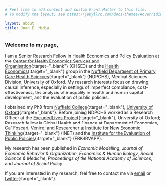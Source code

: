 ```yaml
---
# Feel free to add content and custom Front Matter to this file.
# To modify the layout, see https://jekyllrb.com/docs/themes/#overriding-theme-defaults

layout: about
title: Joan E. Madia
---
```



### Welcome to my page,

I am a Senior Research Fellow in Health Economics and Policy Evaluation at the [Center for Health Economics Services and Organisation](https://www.phc.ox.ac.uk/research/institutes-units/centre-for-health-service-economics-and-organisation){:target="_blank"} (CHSEO) and the [Health Economics](https://www.phc.ox.ac.uk/research/groups-and-centres/health-economics-research){:target="_blank"}  group in the [Nuffield Department of Primary Care Health Sciences](https://www.phc.ox.ac.uk/){:target="_blank"} (NDPCHS), Medical Sciences Division, University of Oxford.
My research interests focus on drawing causal inference, especially in settings of imperfect compliance, cost-effectiveness, the analysis of inequality in health and human capital development, and the evaluation of public policies. 

I obtained my PhD from [Nuffield College](https://www.nuffield.ox.ac.uk){:target="_blank"}, [University of Oxford](https://www.ox.ac.uk/){:target="_blank"}. Before joining NDPCHS worked as a Research Officer at the [ExcludedLives Project](https://excludedlives.education.ox.ac.uk/){:target="_blank"}, University of Oxford; Research fellow in Global Health and Finance at Department of Economics, Ca' Foscari, Venice; and Researcher at [Institute for New Economic Thinking](https://www.inet.ox.ac.uk/){:target="_blank"} (INET) and the [Institute for the Evaluation of Public Policies](https://irvapp.fbk.eu/it/){:target="_blank"} (FBK-IRVAPP). 

My research has been published in *Economic Modelling*, *Journal of Economic Behavior & Organization*, *Economics & Human Biology*, *Social Science & Medicine*, *Proceedings of the National Academy of Sciences*, and *Journal of Social Policy*.


If you are interested in my research, feel free to contact me via [email](mailto:joan.madia@phc.ox.ac.uk) or [twitter](https://twitter.com/JoanEMadia){:target="_blank"}. 
